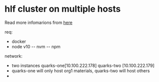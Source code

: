 # hlf cluster on multiple hosts

Read more infomarions from [here](https://medium.com/coinmonks/hyperledger-fabric-cluster-on-multiple-hosts-af093f00436)

req:
- docker
- node v10 -- nvm -- npm



network:
- two instances quarks-one[10.100.222.178] quarks-two [10.100.222.179]
- quarks-one will only host org1 materials, quarks-two will host others
- 